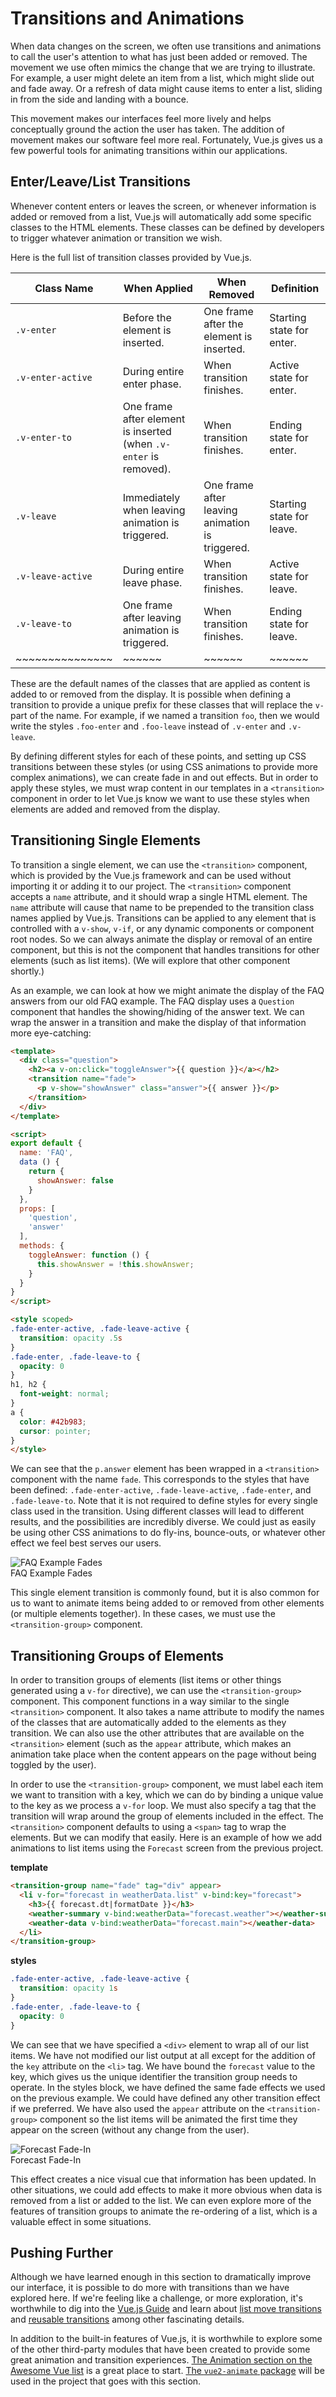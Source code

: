 # Transitions and Animations
When data changes on the screen, we often use transitions and animations to call the user's attention to what has just been added or removed. The movement we use often mimics the change that we are trying to illustrate. For example, a user might delete an item from a list, which might slide out and fade away. Or a refresh of data might cause items to enter a list, sliding in from the side and landing with a bounce.

This movement makes our interfaces feel more lively and helps conceptually ground the action the user has taken. The addition of movement makes our software feel more real. Fortunately, Vue.js gives us a few powerful tools for animating transitions within our applications.

## Enter/Leave/List Transitions
Whenever content enters or leaves the screen, or whenever information is added or removed from a list, Vue.js will automatically add some specific classes to the HTML elements. These classes can be defined by developers to trigger whatever animation or transition we wish.

Here is the full list of transition classes provided by Vue.js.

Class Name | When Applied | When Removed | Definition
-----------|--------------|--------------|-----------
`.v-enter` | Before the element is inserted. | One frame after the element is inserted. | Starting state for enter.
`.v-enter-active` | During entire enter phase. | When transition finishes. | Active state for enter.
`.v-enter-to` | One frame after element is inserted (when `.v-enter` is removed). | When transition finishes. | Ending state for enter.
`.v-leave` | Immediately when leaving animation is triggered. | One frame after leaving animation is triggered. | Starting state for leave.
`.v-leave-active` | During entire leave phase. | When transition finishes. | Active state for leave.
`.v-leave-to` | One frame after leaving animation is triggered. | When transition finishes. | Ending state for leave.
~~~~~~~~~~~~~~~|~~~~~~|~~~~~~|~~~~~~

These are the default names of the classes that are applied as content is added to or removed from the display. It is possible when defining a transition to provide a unique prefix for these classes that will replace the `v-` part of the name. For example, if we named a transition `foo`, then we would write the styles `.foo-enter` and `.foo-leave` instead of `.v-enter` and `.v-leave`. 

By defining different styles for each of these points, and setting up CSS transitions between these styles (or using CSS animations to provide more complex animations), we can create fade in and out effects. But in order to apply these styles, we must wrap content in our templates in a `<transition>` component in order to let Vue.js know we want to use these styles when elements are added and removed from the display.

## Transitioning Single Elements
To transition a single element, we can use the `<transition>` component, which is provided by the Vue.js framework and can be used without importing it or adding it to our project. The `<transition>` component accepts a `name` attribute, and it should wrap a single HTML element. The `name` attribute will cause that name to be prepended to the transition class names applied by Vue.js. Transitions can be applied to any element that is controlled with a `v-show`, `v-if`, or any dynamic components or component root nodes. So we can always animate the display or removal of an entire component, but this is not the component that handles transitions for other elements (such as list items). (We will explore that other component shortly.)

As an example, we can look at how we might animate the display of the FAQ answers from our old FAQ example. The FAQ display uses a `Question` component that handles the showing/hiding of the answer text. We can wrap the answer in a transition and make the display of that information more eye-catching:

```html
<template>
  <div class="question">
    <h2><a v-on:click="toggleAnswer">{{ question }}</a></h2>
    <transition name="fade">
      <p v-show="showAnswer" class="answer">{{ answer }}</p>
    </transition>
  </div>
</template>

<script>
export default {
  name: 'FAQ',
  data () {
    return {
      showAnswer: false
    }
  },
  props: [
    'question',
    'answer'
  ],
  methods: {
    toggleAnswer: function () {
      this.showAnswer = !this.showAnswer;
    }
  }
}
</script>

<style scoped>
.fade-enter-active, .fade-leave-active {
  transition: opacity .5s
}
.fade-enter, .fade-leave-to {
  opacity: 0
}
h1, h2 {
  font-weight: normal;
}
a {
  color: #42b983;
  cursor: pointer;
}
</style>
```
We can see that the `p.answer` element has been wrapped in a `<transition>` component with the name `fade`. This corresponds to the styles that have been defined: `.fade-enter-active`, `.fade-leave-active`, `.fade-enter`, and `.fade-leave-to`. Note that it is not required to define styles for every single class used in the transition. Using different classes will lead to different results, and the possibilities are incredibly diverse. We could just as easily be using other CSS animations to do fly-ins, bounce-outs, or whatever other effect we feel best serves our users.

![FAQ Example Fades](/img/faq-fades.gif)
<br>FAQ Example Fades

This single element transition is commonly found, but it is also common for us to want to animate items being added to or removed from other elements (or multiple elements together). In these cases, we must use the `<transition-group>` component.

## Transitioning Groups of Elements
In order to transition groups of elements (list items or other things generated using a `v-for` directive), we can use the `<transition-group>` component. This component functions in a way similar to the single `<transition>` component. It also takes a name attribute to modify the names of the classes that are automatically added to the elements as they transition. We can also use the other attributes that are available on the `<transition>` element (such as the `appear` attribute, which makes an animation take place when the content appears on the page without being toggled by the user). 

In order to use the `<transition-group>` component, we must label each item we want to transition with a key, which we can do by binding a unique value to the key as we process a `v-for` loop. We must also specify a tag that the transition will wrap around the group of elements included in the effect. The `<transition>` component defaults to using a `<span>` tag to wrap the elements. But we can modify that easily. Here is an example of how we add animations to list items using the `Forecast` screen from the previous project.

**template**
```html
<transition-group name="fade" tag="div" appear>
  <li v-for="forecast in weatherData.list" v-bind:key="forecast">
    <h3>{{ forecast.dt|formatDate }}</h3>
    <weather-summary v-bind:weatherData="forecast.weather"></weather-summary>
    <weather-data v-bind:weatherData="forecast.main"></weather-data>
  </li>
</transition-group>
```

**styles**
```css
.fade-enter-active, .fade-leave-active {
  transition: opacity 1s
}
.fade-enter, .fade-leave-to {
  opacity: 0
}
```
We can see that we have specified a `<div>` element to wrap all of our list items. We have not modified our list output at all except for the addition of the `key` attribute on the `<li>` tag. We have bound the `forecast` value to the key, which gives us the unique identifier the transition group needs to operate. In the styles block, we have defined the same fade effects we used on the previous example. We could have defined any other transition effect if we preferred. We have also used the `appear` attribute on the `<transition-group>` component so the list items will be animated the first time they appear on the screen (without any change from the user).

![Forecast Fade-In](/img/forecast-fade.gif)
<br>Forecast Fade-In

This effect creates a nice visual cue that information has been updated. In other situations, we could add effects to make it more obvious when data is removed from a list or added to the list. We can even explore more of the features of transition groups to animate the re-ordering of a list, which is a valuable effect in some situations.

## Pushing Further

Although we have learned enough in this section to dramatically improve our interface, it is possible to do more with transitions than we have explored here. If we're feeling like a challenge, or more exploration, it's worthwhile to dig into the [Vue.js Guide](https://vuejs.org/v2/guide) and learn about [list move transitions](https://vuejs.org/v2/guide/transitions.html#List-Move-Transitions) and [reusable transitions](https://vuejs.org/v2/guide/transitions.html#Reusable-Transitions) among other fascinating details.

In addition to the built-in features of Vue.js, it is worthwhile to explore some of the other third-party modules that have been created to provide some great animation and transition experiences. [The Animation section on the Awesome Vue list](https://github.com/vuejs/awesome-vue#animation) is a great place to start. [The `vue2-animate` package](https://github.com/asika32764/vue2-animate) will be used in the project that goes with this section.

